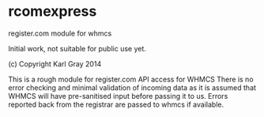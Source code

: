 rcomexpress
===========

register.com module for whmcs

Initial work,  not suitable for public use yet.

(c) Copyright Karl Gray 2014

This is a rough module for register.com API access for WHMCS
There is no error checking and minimal validation of incoming data as it is 
assumed that WHMCS will have pre-sanitised input before passing it to 
us.  Errors reported back from the registrar are passed to whmcs if 
available.
